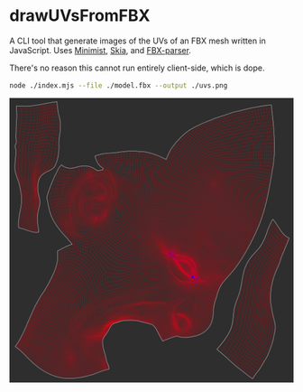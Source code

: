 # drawUVsFromFBX

A CLI tool that generate images of the UVs of an FBX mesh written in JavaScript. Uses [Minimist](https://github.com/minimistjs/minimist), [Skia](https://github.com/samizdatco/skia-canvas), and [FBX-parser](https://github.com/picode7/fbx-parser).

There's no reason this cannot run entirely client-side, which is dope.

```bash 
node ./index.mjs --file ./model.fbx --output ./uvs.png
```

![UVs of half a face - scary!](./uvs.png)
